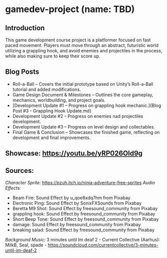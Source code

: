 # gamedev-project (name: TBD)
## Introduction

This game development course project is a platformer focused on fast paced movement. Players must move through an abstract, futuristic world utilizing a grappling hook, and avoid enemies and projectiles in the process, while also making sure to keep their score up.

## Blog Posts
* Roll-a-Ball – Covers the initial prototype based on Unity’s Roll-a-Ball tutorial and added modifications.
* Game Design Document & Milestones – Outlines the core gameplay, mechanics, worldbuilding, and project goals.
* [Development Update #1 – Progress on grappling hook mechanic.]{Blog Post #3 - Grappling Hook Update.md}
* Development Update #2 – Progress on enemies nad projectiles development.
* Development Update #3 – Progress on level design and collectables.
* Final Game & Conclusion – Showcases the finished game, reflecting on development and final improvements.

## Showcase: https://youtu.be/yRP026Old9g

## Sources:
*Character Sprite:* https://pzuh.itch.io/ninja-adventure-free-sprites
*Audio Effects:*

- Beam Fire: Sound Effect by u_qoe8xdq7hm from Pixabay
- Electronic Ping: Sound Effect by SonixFXSounds from Pixabay
- Beretta M9 Shot: Sound Effect by freesound_community from Pixabay
- grappling hook: Sound Effect by freesound_community from Pixabay
- Short Beep Tone: Sound Effect by freesound_community from Pixabay
- damage: Sound Effect by freesound_community from Pixabay
- breaking salad: Sound Effect by freesound_community from Pixabay

*Background Music:* 3 minutes until Im deaf 2 - Current Collective (Aarhus): MilkB, Seal, spade - https://soundcloud.com/currentcollective/3-minutes-until-im-deaf-2

